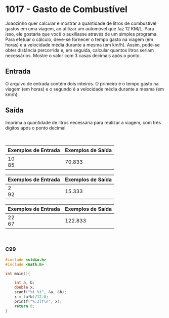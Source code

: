 1017 - Gasto de Combustível
===========================

Joaozinho quer calcular e mostrar a quantidade de litros de combustível gastos em uma viagem, ao utilizar um automóvel que faz 12 KM/L. Para isso, ele gostaria que você o auxiliasse através de um simples programa. Para efetuar o cálculo, deve-se fornecer o tempo gasto na viagem (em horas) e a velocidade média durante a mesma (em km/h). Assim, pode-se obter distância percorrida e, em seguida, calcular quantos litros seriam necessários. Mostre o valor com 3 casas decimais após o ponto.

Entrada
-------

O arquivo de entrada contém dois inteiros. O primeiro é o tempo gasto na viagem (em horas) e o segundo é a velocidade média durante a mesma (em km/h).

Saída
-----

Imprima a quantidade de litros necessária para realizar a viagem, com três dígitos após o ponto decimal

&nbsp;

| Exemplos de Entrada      | Exemplos de Saída        |
|--------------------------|--------------------------|
| 10 <br/> 85              | 70.833                   |

| Exemplos de Entrada      | Exemplos de Saída        |
|--------------------------|--------------------------|
| 2 <br/> 92               | 15.333                   |

| Exemplos de Entrada      | Exemplos de Saída        |
|--------------------------|--------------------------|
| 22 <br/> 67              | 122.833                  |

&nbsp;

### C99

```c
#include <stdio.h>
#include <math.h>

int main(){

    int a, b;
    double x;
    scanf("%i %i", &a, &b);
    x = (a*b)/12.0;
    printf("%.3lf\n", x);
    return 0;
}
```
